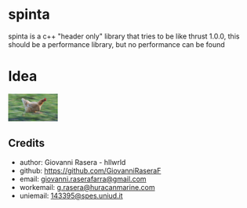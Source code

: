 # spinta
spinta is a c++ "header only" library that tries to be like thrust 1.0.0, this should be a performance library, but no performance can be found

# Idea
<img src="./spintachicken.jpg" width="20%">

## Credits
- author: Giovanni Rasera - hllwrld
- github: https://github.com/GiovanniRaseraF
- email: giovanni.raserafarra@gmail.com
- workemail: g.rasera@huracanmarine.com
- uniemail: 143395@spes.uniud.it
